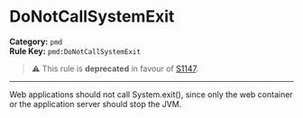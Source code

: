 # DoNotCallSystemExit
**Category:** `pmd`<br/>
**Rule Key:** `pmd:DoNotCallSystemExit`<br/>
> :warning: This rule is **deprecated** in favour of [S1147](https://rules.sonarsource.com/java/RSPEC-1147).

-----

Web applications should not call System.exit(), since only the web container or the application server should stop the JVM.
